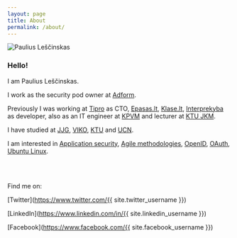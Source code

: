 ```yaml
---
layout: page
title: About
permalink: /about/
---
```



![Paulius Leščinskas][profile-photo]

### Hello!

I am Paulius Leščinskas.

I work as the security pod owner at [Adform][adform-link].

Previously I was working at [Tipro][tipro-link] as CTO, [Epasas.lt][epasas-link], [Klase.lt][klase-link], [Interprekyba][interprekyba-link] as developer,
also as an IT engineer at [KPVM][kpvm-link] and lecturer at [KTU JKM][jkm-link].

I have studied at [JJG][jjg-link], [VIKO][viko-link], [KTU][ktu-link] and [UCN][noea-link].

I am interested in [Application security][owasp-link], [Agile methodologies][agile-link], [OpenID][openid-link], [OAuth][oauth-link], [Ubuntu Linux][ubuntu-link].

<br /><br />

Find me on:

<i class="fa fa-twitter"></i> [Twitter](https://www.twitter.com/{{ site.twitter_username }})

<i class="fa fa-linkedin"></i> [LinkedIn](https://www.linkedin.com/in/{{ site.linkedin_username }})

<i class="fa fa-facebook"></i> [Facebook](https://www.facebook.com/{{ site.facebook_username }})

[profile-photo]: http://www.gravatar.com/avatar/fda0d2e32e4327bf0698141fb8d98a66?s=256

[jjg-link]: http://www.jjanonis.su.lt
[ktu-link]: http://www.ktu.lt
[viko-link]: http://eif.viko.lt
[noea-link]: http://www.ucn.dk

[jkm-link]: http://www.jkm.lt
[kpvm-link]: http://www.mpcentras.lt
[interprekyba-link]: http://www.interprekyba.lt
[klase-link]: http://www.klase.lt
[epasas-link]: http://www.epasas.lt
[tipro-link]: http://www.tipro.lt
[adform-link]: http://www.adform.com

[ubuntu-link]: http://www.ubuntu.com
[owasp-link]: http://www.owasp.org
[openid-link]: http://www.openid.org
[oauth-link]: http://www.oauth.net
[agile-link]: http://www.agile.lt